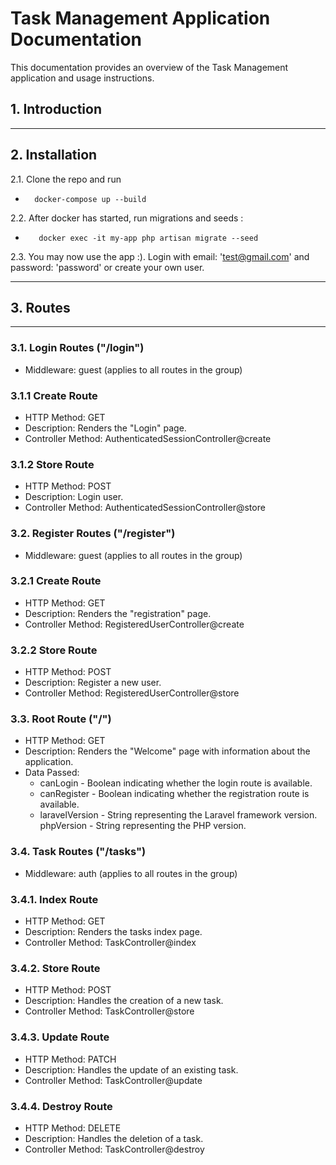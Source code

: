 # Task Management Application Documentation

This documentation provides an overview of the Task Management application and usage instructions.

## 1. Introduction
------------------
## 2. Installation
2.1. Clone the repo and run
+       docker-compose up --build
2.2. After docker has started, run migrations and seeds :
+        docker exec -it my-app php artisan migrate --seed
2.3. You may now use the app :). Login with email: 'test@gmail.com' and password: 'password'
or create your own user.

------------------
## 3. Routes
------------------

### 3.1. Login Routes ("/login")

+ Middleware: guest (applies to all routes in the group)
### 3.1.1 Create Route
+ HTTP Method: GET
+ Description: Renders the "Login" page.
+ Controller Method: AuthenticatedSessionController@create


### 3.1.2 Store Route
+ HTTP Method: POST
+ Description: Login user.
+ Controller Method: AuthenticatedSessionController@store


### 3.2. Register Routes ("/register")

+ Middleware: guest (applies to all routes in the group)
### 3.2.1 Create Route
+ HTTP Method: GET
+ Description: Renders the "registration" page.
+ Controller Method: RegisteredUserController@create

### 3.2.2 Store Route
+ HTTP Method: POST
+ Description: Register a new user.
+ Controller Method: RegisteredUserController@store

### 3.3. Root Route ("/")

+ HTTP Method: GET
+ Description: Renders the "Welcome" page with information about the application.
+ Data Passed:
  * canLogin - Boolean indicating whether the login route is available.
  * canRegister - Boolean indicating whether the registration route is available.
  * laravelVersion - String representing the Laravel framework version.
phpVersion - String representing the PHP version.



### 3.4. Task Routes ("/tasks")

+ Middleware: auth (applies to all routes in the group)
###  3.4.1. Index Route

+ HTTP Method: GET
+ Description: Renders the tasks index page.
+ Controller Method: TaskController@index

### 3.4.2. Store Route

+ HTTP Method: POST
+ Description: Handles the creation of a new task.
+ Controller Method: TaskController@store
### 3.4.3. Update Route

+ HTTP Method: PATCH
+ Description: Handles the update of an existing task.
+ Controller Method: TaskController@update

### 3.4.4. Destroy Route

+ HTTP Method: DELETE
+ Description: Handles the deletion of a task.
+ Controller Method: TaskController@destroy


